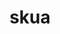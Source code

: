 ---
category: 4-letters
denotation: null
name: skua
reference_link: https://www.etymonline.com/word/skua
root_language: null
root_name: null
title: skua
type: free
word_sums:
- respelling: skua
  sum: 'Skua + '
---
